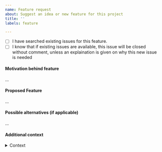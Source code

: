 ```yaml
---
name: Feature request
about: Suggest an idea or new feature for this project
title: ''
labels: feature

---
```


- [ ] I have searched existing issues for this feature.
- [ ] I know that if existing issues are available, this issue will be closed without comment, unless an explaination is given on why this new issue is needed

#### Motivation behind feature

...

#### Proposed Feature

...

#### Possible alternatives (if applicable)

...

#### Additional context

<details>
  <summary>Context</summary>

Add your long texts or screenshots here

</details>
